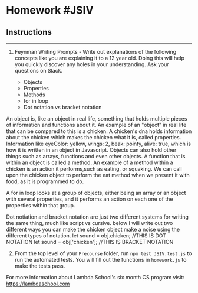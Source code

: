 # Homework #JSIV

## Instructions
---
1. Feynman Writing Prompts - Write out explanations of the following concepts like you are explaining it to a 12 year old.  Doing this will help you quickly discover any holes in your understanding.  Ask your questions on Slack.
		
	* Objects
	* Properties
	* Methods
	* for in loop
	* Dot notation vs bracket notation

An object is, like an object in real life, something that holds multiple pieces of information and functions about it. An example of an "object" in real life that can be compared to this is a chicken. A chicken's dna holds information about the chicken which makes the chicken what it is, called properties. Information like eyeColor: yellow, wings: 2, beak: pointy, alive: true, which is how it is written in an object in Javascript. Objects can also hold other things such as arrays, functions and even other objects. A function that is within an object is called a method. An example of a method within a chicken is an action it performs,such as eating, or squaking. We can call upon the chicken object to perform the eat method when we present it with food, as it is programmed to do.

A for in loop looks at a group of objects, either being an array or an object with several properties, and it performs an action on each one of the properties within that group.

Dot notiation and bracket notation are just two different systems for writing the same thing, much like script vs cursive. below I will write out two different ways you can make the chicken object make a noise using the different types of notation.
let sound = obj.chicken; //THIS IS DOT NOTATION
let sound = obj['chicken']; //THIS IS BRACKET NOTATION


2. From the top level of your `Precourse` folder, run `npm test JSIV.test.js` to run the automated tests. You will fill out the functions in `homework.js` to make the tests pass.


For more information about Lambda School's six month CS program visit: https://lambdaschool.com
